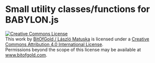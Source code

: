 # Small utility classes/functions for BABYLON.js

<a rel="license" href="http://creativecommons.org/licenses/by/4.0/"><img alt="Creative Commons License" style="border-width:0" src="https://i.creativecommons.org/l/by/4.0/88x31.png" /></a><br />This work by <a xmlns:cc="http://creativecommons.org/ns#" href="www.bitofgold.com" property="cc:attributionName" rel="cc:attributionURL">BitOfGold / László Matuska</a> is licensed under a <a rel="license" href="http://creativecommons.org/licenses/by/4.0/">Creative Commons Attribution 4.0 International License</a>.<br />Permissions beyond the scope of this license may be available at <a xmlns:cc="http://creativecommons.org/ns#" href="www.bitofgold.com" rel="cc:morePermissions">www.bitofgold.com</a>.
